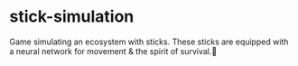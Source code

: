 # stick-simulation
Game simulating an ecosystem with sticks. These sticks are equipped with a neural network for movement &amp; the spirit of survival.🦐
